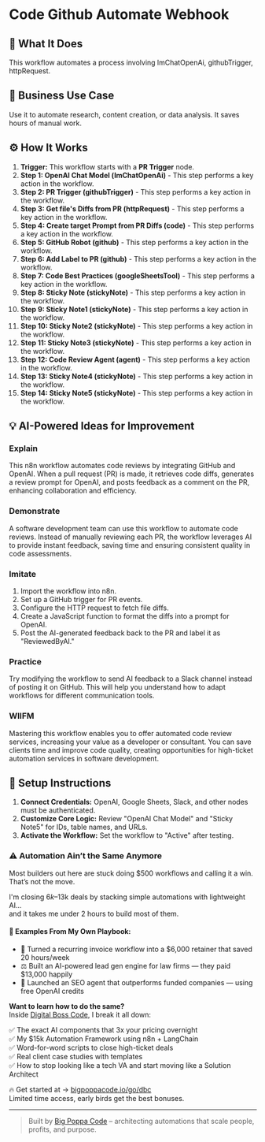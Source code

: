 # Code Github Automate Webhook

## 🚀 What It Does
This workflow automates a process involving lmChatOpenAi, githubTrigger, httpRequest.

## 💼 Business Use Case
Use it to automate research, content creation, or data analysis. It saves hours of manual work.

## ⚙️ How It Works
1.  **Trigger:** This workflow starts with a **PR Trigger** node.
2. **Step 1: OpenAI Chat Model (lmChatOpenAi)** - This step performs a key action in the workflow.
3. **Step 2: PR Trigger (githubTrigger)** - This step performs a key action in the workflow.
4. **Step 3: Get file's Diffs from PR (httpRequest)** - This step performs a key action in the workflow.
5. **Step 4: Create target Prompt from PR Diffs (code)** - This step performs a key action in the workflow.
6. **Step 5: GitHub Robot (github)** - This step performs a key action in the workflow.
7. **Step 6: Add Label to PR (github)** - This step performs a key action in the workflow.
8. **Step 7: Code Best Practices (googleSheetsTool)** - This step performs a key action in the workflow.
9. **Step 8: Sticky Note (stickyNote)** - This step performs a key action in the workflow.
10. **Step 9: Sticky Note1 (stickyNote)** - This step performs a key action in the workflow.
11. **Step 10: Sticky Note2 (stickyNote)** - This step performs a key action in the workflow.
12. **Step 11: Sticky Note3 (stickyNote)** - This step performs a key action in the workflow.
13. **Step 12: Code Review Agent (agent)** - This step performs a key action in the workflow.
14. **Step 13: Sticky Note4 (stickyNote)** - This step performs a key action in the workflow.
15. **Step 14: Sticky Note5 (stickyNote)** - This step performs a key action in the workflow.

## 💡 AI-Powered Ideas for Improvement
### Explain
This n8n workflow automates code reviews by integrating GitHub and OpenAI. When a pull request (PR) is made, it retrieves code diffs, generates a review prompt for OpenAI, and posts feedback as a comment on the PR, enhancing collaboration and efficiency.

### Demonstrate
A software development team can use this workflow to automate code reviews. Instead of manually reviewing each PR, the workflow leverages AI to provide instant feedback, saving time and ensuring consistent quality in code assessments.

### Imitate
1. Import the workflow into n8n.
2. Set up a GitHub trigger for PR events.
3. Configure the HTTP request to fetch file diffs.
4. Create a JavaScript function to format the diffs into a prompt for OpenAI.
5. Post the AI-generated feedback back to the PR and label it as "ReviewedByAI."

### Practice
Try modifying the workflow to send AI feedback to a Slack channel instead of posting it on GitHub. This will help you understand how to adapt workflows for different communication tools.

### WIIFM
Mastering this workflow enables you to offer automated code review services, increasing your value as a developer or consultant. You can save clients time and improve code quality, creating opportunities for high-ticket automation services in software development.

## 🔧 Setup Instructions
1. **Connect Credentials:** OpenAI, Google Sheets, Slack, and other nodes must be authenticated.
2. **Customize Core Logic:** Review "OpenAI Chat Model" and "Sticky Note5" for IDs, table names, and URLs.
3. **Activate the Workflow:** Set the workflow to "Active" after testing.

### ⚠️ Automation Ain’t the Same Anymore

Most builders out here are stuck doing $500 workflows and calling it a win.  
That’s not the move.  

I'm closing $6k–$13k deals by stacking simple automations with lightweight AI...  
and it takes me under 2 hours to build most of them.

#### 🧠 Examples From My Own Playbook:
- 🔁 Turned a recurring invoice workflow into a $6,000 retainer that saved 20 hours/week  
- ⚖️ Built an AI-powered lead gen engine for law firms — they paid $13,000 happily  
- 🚀 Launched an SEO agent that outperforms funded companies — using free OpenAI credits  

**Want to learn how to do the same?**  
Inside [Digital Boss Code](https://bigpoppacode.io/go/dbc), I break it all down:

✅ The exact AI components that 3x your pricing overnight  
✅ My $15k Automation Framework using n8n + LangChain  
✅ Word-for-word scripts to close high-ticket deals  
✅ Real client case studies with templates  
✅ How to stop looking like a tech VA and start moving like a Solution Architect  

🔥 Get started at → [bigpoppacode.io/go/dbc](https://bigpoppacode.io/go/dbc)  
Limited time access, early birds get the best bonuses.

---
> Built by [Big Poppa Code](https://bigpoppacode.io) – architecting automations that scale people, profits, and purpose.
